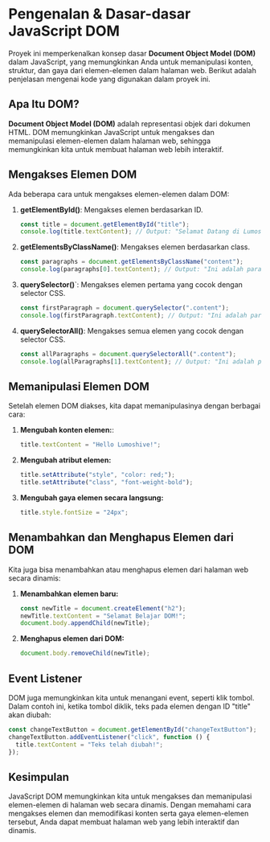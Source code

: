 # Pengenalan & Dasar-dasar JavaScript DOM

Proyek ini memperkenalkan konsep dasar **Document Object Model (DOM)** dalam JavaScript, yang memungkinkan Anda untuk memanipulasi konten, struktur, dan gaya dari elemen-elemen dalam halaman web. Berikut adalah penjelasan mengenai kode yang digunakan dalam proyek ini.

## Apa Itu DOM?

**Document Object Model (DOM)** adalah representasi objek dari dokumen HTML. DOM memungkinkan JavaScript untuk mengakses dan memanipulasi elemen-elemen dalam halaman web, sehingga memungkinkan kita untuk membuat halaman web lebih interaktif.

## Mengakses Elemen DOM

Ada beberapa cara untuk mengakses elemen-elemen dalam DOM:

1. **getElementById()**: Mengakses elemen berdasarkan ID.
   ```javascript
   const title = document.getElementById("title");
   console.log(title.textContent); // Output: "Selamat Datang di Lumoshive Academy!"
   ```
2. **getElementsByClassName()**: Mengakses elemen berdasarkan class.
   ```javascript
   const paragraphs = document.getElementsByClassName("content");
   console.log(paragraphs[0].textContent); // Output: "Ini adalah paragraf pertama."
   ```
3. **querySelector()**`: Mengakses elemen pertama yang cocok dengan selector CSS.
   ```javascript
   const firstParagraph = document.querySelector(".content");
   console.log(firstParagraph.textContent); // Output: "Ini adalah paragraf pertama."
   ```
4. **querySelectorAll()**: Mengakses semua elemen yang cocok dengan selector CSS.
   ```javascript
   const allParagraphs = document.querySelectorAll(".content");
   console.log(allParagraphs[1].textContent); // Output: "Ini adalah paragraf kedua."
   ```

## Memanipulasi Elemen DOM

Setelah elemen DOM diakses, kita dapat memanipulasinya dengan berbagai cara:

1. **Mengubah konten elemen:**:
   ```javascript
   title.textContent = "Hello Lumoshive!";
   ```
2. **Mengubah atribut elemen:**
   ```javascript
   title.setAttribute("style", "color: red;");
   title.setAttribute("class", "font-weight-bold");
   ```
3. **Mengubah gaya elemen secara langsung:**
   ```javascript
   title.style.fontSize = "24px";
   ```

## Menambahkan dan Menghapus Elemen dari DOM

Kita juga bisa menambahkan atau menghapus elemen dari halaman web secara dinamis:

1. **Menambahkan elemen baru:**
   ```javascript
   const newTitle = document.createElement("h2");
   newTitle.textContent = "Selamat Belajar DOM!";
   document.body.appendChild(newTitle);
   ```
2. **Menghapus elemen dari DOM:**
   ```javascript
   document.body.removeChild(newTitle);
   ```

## Event Listener

DOM juga memungkinkan kita untuk menangani event, seperti klik tombol. Dalam contoh ini, ketika tombol diklik, teks pada elemen dengan ID "title" akan diubah:

```javascript
const changeTextButton = document.getElementById("changeTextButton");
changeTextButton.addEventListener("click", function () {
  title.textContent = "Teks telah diubah!";
});
```

## Kesimpulan

JavaScript DOM memungkinkan kita untuk mengakses dan memanipulasi elemen-elemen di halaman web secara dinamis. Dengan memahami cara mengakses elemen dan memodifikasi konten serta gaya elemen-elemen tersebut, Anda dapat membuat halaman web yang lebih interaktif dan dinamis.
